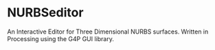 # NURBSeditor
An Interactive Editor for Three Dimensional NURBS surfaces. Written in Processing using the G4P GUI library.
